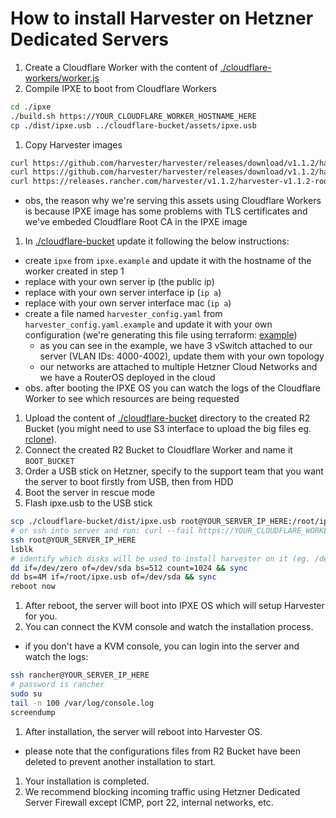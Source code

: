 # How to install Harvester on Hetzner Dedicated Servers
1. Create a Cloudflare Worker with the content of [./cloudflare-workers/worker.js](cloudflare-workers%2Fworker.js)
1. Compile IPXE to boot from Cloudflare Workers
```bash
cd ./ipxe
./build.sh https://YOUR_CLOUDFLARE_WORKER_HOSTNAME_HERE
cp ./dist/ipxe.usb ../cloudflare-bucket/assets/ipxe.usb
```
1. Copy Harvester images
```bash
curl https://github.com/harvester/harvester/releases/download/v1.1.2/harvester-v1.1.2-initrd-amd64 -o ./cloudflare-bucket/assets/harvester-v1.1.2-initrd-amd64
curl https://github.com/harvester/harvester/releases/download/v1.1.2/harvester-v1.1.2-vmlinuz-amd64 -o ./cloudflare-bucket/assets/harvester-v1.1.2-vmlinuz-amd64
curl https://releases.rancher.com/harvester/v1.1.2/harvester-v1.1.2-rootfs-amd64.squashfs -o ./cloudflare-bucket/assets/harvester-v1.1.2-rootfs-amd64.squashfs
```
 - obs, the reason why we're serving this assets using Cloudflare Workers is because IPXE image has some problems with TLS certificates and we've embeded Cloudflare Root CA in the IPXE image
1. In [./cloudflare-bucket](cloudflare-bucket) update it following the below instructions:
  - create `ipxe` from `ipxe.example` and update it with the hostname of the worker created in step 1
  - replace <server-public-ip> with your own server ip (the public ip)
  - replace <server-internal-ip> with your own server interface ip (`ip a`)
  - replace <server-mac> with your own server interface mac (`ip a`)
  - create a file named `harvester_config.yaml` from `harvester_config.yaml.example` and update it with your own configuration (we're generating this file using terraform: [example](https://gist.github.com/iosifnicolae2/9228b1f036951e97c67c0efa4d3508fb))
      - as you can see in the example, we have 3 vSwitch attached to our server (VLAN IDs: 4000-4002), update them with your own topology
      - our networks are attached to multiple Hetzner Cloud Networks and we have a RouterOS deployed in the cloud
  - obs. after booting the IPXE OS you can watch the logs of the Cloudflare Worker to see which resources are being requested
1. Upload the content of [./cloudflare-bucket](cloudflare-bucket) directory to the created R2 Bucket (you might need to use S3 interface to upload the big files eg. [rclone](https://developers.cloudflare.com/r2/examples/rclone/)).
1. Connect the created R2 Bucket to Cloudflare Worker and name it `BOOT_BUCKET`
1. Order a USB stick on Hetzner, specify to the support team that you want the server to boot firstly from USB, then from HDD
1. Boot the server in rescue mode
1. Flash ipxe.usb to the USB stick
```bash
scp ./cloudflare-bucket/dist/ipxe.usb root@YOUR_SERVER_IP_HERE:/root/ipxe.usb
# or ssh into server and run: curl --fail https://YOUR_CLOUDFLARE_WORKER_HOSTNAME_HERE/assets/ipxe.usb -o /root/ipxe.usb
ssh root@YOUR_SERVER_IP_HERE
lsblk
# identify which disks will be used to install harvester on it (eg. /dev/nvme2n1 for data disk and /dev/nvme1n1 for OS disk)
dd if=/dev/zero of=/dev/sda bs=512 count=1024 && sync
dd bs=4M if=/root/ipxe.usb of=/dev/sda && sync
reboot now
```
1. After reboot, the server will boot into IPXE OS which will setup Harvester for you.
1. You can connect the KVM console and watch the installation process.
  - if you don't have a KVM console, you can login into the server and watch the logs:
```bash
ssh rancher@YOUR_SERVER_IP_HERE
# password is rancher
sudo su
tail -n 100 /var/log/console.log
screendump
```
1. After installation, the server will reboot into Harvester OS.
  - please note that the configurations files from R2 Bucket have been deleted to prevent another installation to start.
1. Your installation is completed.
1. We recommend blocking incoming traffic using Hetzner Dedicated Server Firewall except ICMP, port 22, internal networks, etc.
